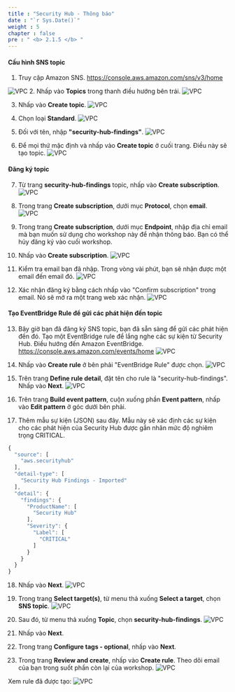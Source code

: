 ```yaml
---
title : "Security Hub - Thông báo"
date : "`r Sys.Date()`"
weight : 5
chapter : false
pre : " <b> 2.1.5 </b> "
---
```


#### Cấu hình SNS topic

1. Truy cập Amazon SNS. https://console.aws.amazon.com/sns/v3/home 

![VPC](/images/2/2.1-AWS-Security-Hub/2.1.5-Security-Hub-Notifications/s1.png)
2. Nhấp vào **Topics** trong thanh điều hướng bên trái.
![VPC](/images/2/2.1-AWS-Security-Hub/2.1.5-Security-Hub-Notifications/s2.png)

3. Nhấp vào **Create topic**.
![VPC](/images/2/2.1-AWS-Security-Hub/2.1.5-Security-Hub-Notifications/s3.png)

4. Chọn loại  **Standard**.
![VPC](/images/2/2.1-AWS-Security-Hub/2.1.5-Security-Hub-Notifications/s4.png)

5. Đối với tên, nhập **"security-hub-findings"**.
![VPC](/images/2/2.1-AWS-Security-Hub/2.1.5-Security-Hub-Notifications/s5.png)

6. Để mọi thứ mặc định và nhấp vào **Create topic** ở cuối trang. Điều này sẽ tạo topic.
![VPC](/images/2/2.1-AWS-Security-Hub/2.1.5-Security-Hub-Notifications/s6.png)
#### Đăng ký topic

7. Từ trang **security-hub-findings** topic, nhấp vào **Create subscription**.
![VPC](/images/2/2.1-AWS-Security-Hub/2.1.5-Security-Hub-Notifications/s7.png)

8. Trong trang **Create subscription**, dưới mục **Protocol**, chọn **email**.
![VPC](/images/2/2.1-AWS-Security-Hub/2.1.5-Security-Hub-Notifications/s8.png)

9. Trong trang **Create subscription**, dưới mục **Endpoint**, nhập địa chỉ email mà bạn muốn sử dụng cho workshop này để nhận thông báo. Bạn có thể hủy đăng ký vào cuối workshop.

10.  Nhấp vào **Create subscription**.
![VPC](/images/2/2.1-AWS-Security-Hub/2.1.5-Security-Hub-Notifications/s10.png)

11.  Kiểm tra email bạn đã nhập. Trong vòng vài phút, bạn sẽ nhận được một email đến email đó.
![VPC](/images/2/2.1-AWS-Security-Hub/2.1.5-Security-Hub-Notifications/s11.png)

12.  Xác nhận đăng ký bằng cách nhấp vào "Confirm subscription" trong email. Nó sẽ mở ra một trang web xác nhận.
![VPC](/images/2/2.1-AWS-Security-Hub/2.1.5-Security-Hub-Notifications/s12.png)

#### Tạo EventBridge Rule để gửi các phát hiện đến topic

13. Bây giờ bạn đã đăng ký SNS topic, bạn đã sẵn sàng để gửi các phát hiện đến đó. Tạo một EventBridge rule  để lắng nghe các sự kiện từ Security Hub. Điều hướng đến Amazon EventBridge. https://console.aws.amazon.com/events/home
![VPC](/images/2/2.1-AWS-Security-Hub/2.1.5-Security-Hub-Notifications/s13.png)

14. Nhấp vào **Create rule** ở bên phải "EventBridge Rule" được chọn.
![VPC](/images/2/2.1-AWS-Security-Hub/2.1.5-Security-Hub-Notifications/s14.png)

15.  Trên trang **Define rule detail**, đặt tên cho rule là "security-hub-findings". Nhấp vào **Next**.
![VPC](/images/2/2.1-AWS-Security-Hub/2.1.5-Security-Hub-Notifications/s15.png)

16.  Trên trang **Build event pattern**, cuộn xuống phần **Event pattern**, nhấp vào **Edit pattern** ở góc dưới bên phải.


17. Thêm mẫu sự kiện (JSON) sau đây. Mẫu này sẽ xác định các sự kiện cho các phát hiện của Security Hub được gắn nhãn mức độ nghiêm trọng CRITICAL.

```js
{
  "source": [
    "aws.securityhub"
  ],
  "detail-type": [
    "Security Hub Findings - Imported"
  ],
  "detail": {
    "findings": {
      "ProductName": [
        "Security Hub"
      ],
      "Severity": {
        "Label": [
          "CRITICAL"
        ]
      }
    }
  }
}
```
18. Nhấp vào **Next**.
![VPC](/images/2/2.1-AWS-Security-Hub/2.1.5-Security-Hub-Notifications/s18.png)

19.  Trong trang **Select target(s)**, từ menu thả xuống **Select a target**, chọn **SNS topic**.
![VPC](/images/2/2.1-AWS-Security-Hub/2.1.5-Security-Hub-Notifications/s19.png)

20.  Sau đó, từ menu thả xuống **Topic**, chọn **security-hub-findings**.
![VPC](/images/2/2.1-AWS-Security-Hub/2.1.5-Security-Hub-Notifications/s20.png)

21.  Nhấp vào **Next**.


22.  Trong trang **Configure tags - optional**, nhấp vào **Next**.


23.  Trong trang **Review and create**, nhấp vào **Create rule**. Theo dõi email của bạn trong suốt phần còn lại của workshop.
![VPC](/images/2/2.1-AWS-Security-Hub/2.1.5-Security-Hub-Notifications/s23.png)

Xem rule đã được tạo:
![VPC](/images/2/2.1-AWS-Security-Hub/2.1.5-Security-Hub-Notifications/s24.png)